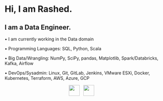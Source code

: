 # Hi, I am Rashed.

## I am a Data Engineer.

•	I am currently working in the Data domain

•	Programming Languages: SQL, Python, Scala

•	Big Data/Wrangling: NumPy, SciPy, pandas, Matplotlib, Spark/Databricks, Kafka, Airflow

•	DevOps/Sysadmin: Linux, Git, GitLab, Jenkins, VMware ESXi, Docker, Kubernetes, Terraform, AWS, Azure, GCP 

<p align="center">
    <a href="mailto:golam.rashed@outlook.com"><img height="35" src="https://raw.githubusercontent.com/MGRashed/MGRashed/master/gmail_logo.svg"></a>&nbsp;&nbsp;
    <a href="https://www.linkedin.com/in/golamrashed"><img height="35" src="https://raw.githubusercontent.com/MGRashed/MGRashed/master/linkedin_logo.svg"></a>&nbsp;&nbsp;
</p>
